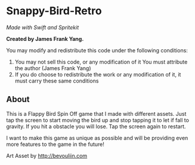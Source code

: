 # Snappy-Bird-Retro
*Made with Swift and Spritekit*

**Created by James Frank Yang.**

You may modify and redistribute this code under the following conditions:

1. You may not sell this code, or any modification of it You must attribute the author (James Frank Yang) 
2. If you do choose to redistribute the work or any modification of it, it must carry these same conditions

## About

This is a Flappy Bird Spin Off game that I made with different assets. 
Just tap the screen to start moving the bird up and stop tapping it to let if fall to gravity.
If you hit a obstacle you will lose. 
Tap the screen again to restart.

I want to make this game as unique as possible and will
be providing even more features to the game in the future!


Art Asset by http://bevouliin.com
